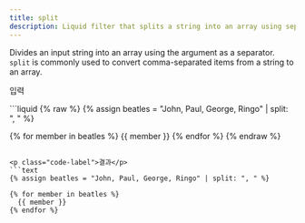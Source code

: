```yaml
---
title: split
description: Liquid filter that splits a string into an array using separators.
---
```


Divides an input string into an array using the argument as a separator. `split` is commonly used to convert comma-separated items from a string to an array.

<p class="code-label">입력</p>
```liquid
{% raw %}
{% assign beatles = "John, Paul, George, Ringo" | split: ", " %}

{% for member in beatles %}
  {{ member }}
{% endfor %}
{% endraw %}
```

<p class="code-label">결과</p>
```text
{% assign beatles = "John, Paul, George, Ringo" | split: ", " %}

{% for member in beatles %}
  {{ member }}
{% endfor %}
```
